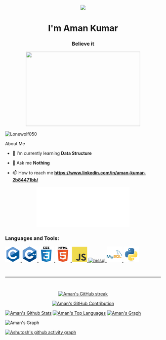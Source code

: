 <p align="center">
<img src="https://readme-typing-svg.herokuapp.com?font=Orbitron&size=40&color=%2379A500&height=67&duration=3500&center=true&lines=%F0%9F%85%B6%F0%9F%86%81%F0%9F%85%B4%F0%9F%85%B4%F0%9F%86%83%F0%9F%85%B8%F0%9F%85%BD%F0%9F%85%B6%F0%9F%86%82">
<h1 align="center"> I'm Aman Kumar</h1>
<h3 align="center">Believe it </h3>
<!--🖼️RICK-->
<p align="center">
<img src="https://c.tenor.com/STXhuZ7MFf0AAAAC/tenor.gif" height="240" width="370">
  <p align="left"> <img src="https://komarev.com/ghpvc/?username=Lonewolf050&label=Profile%20views&color=0e75b6&style=flat" alt="Lonewolf050" /> </p>

   About Me
   
- 🌱 I’m currently learning **Data Structure**

- 💬 Ask me  **Nothing**

- 📫 How to reach me **https://www.linkedin.com/in/aman-kumar-2b84471bb/**

 
<p align="center">
<a href="https://youtu.be/ggG9ySCChYw?si=Ukwioj9iskaiRB4m"><img src="https://raw.githubusercontent.com/Lonewolf050/spotify-github-profile/master/img/example.svg" height="130" width="300"></a>



<h3 align="left">Languages and Tools:</h3>
<p align="left"> <a href="https://www.cprogramming.com/" target="_blank" rel="noreferrer"> <img src="https://raw.githubusercontent.com/devicons/devicon/master/icons/c/c-original.svg" alt="c" width="50" height="50"/> </a> <a href="https://www.w3schools.com/cpp/" target="_blank" rel="noreferrer"> <img src="https://raw.githubusercontent.com/devicons/devicon/master/icons/cplusplus/cplusplus-original.svg" alt="cplusplus" width="50" height="50"/> </a> <a href="https://www.w3schools.com/css/" target="_blank" rel="noreferrer"> <img src="https://raw.githubusercontent.com/devicons/devicon/master/icons/css3/css3-original-wordmark.svg" alt="css3" width="50" height="50"/> </a> <a href="https://www.w3.org/html/" target="_blank" rel="noreferrer"> <img src="https://raw.githubusercontent.com/devicons/devicon/master/icons/html5/html5-original-wordmark.svg" alt="html5" width="50" height="50"/> </a> <a href="https://developer.mozilla.org/en-US/docs/Web/JavaScript" target="_blank" rel="noreferrer"> <img src="https://raw.githubusercontent.com/devicons/devicon/master/icons/javascript/javascript-original.svg" alt="javascript" width="50" height="50"/> </a> <a href="https://www.microsoft.com/en-us/sql-server" target="_blank" rel="noreferrer"> <img src="https://www.svgrepo.com/show/303229/microsoft-sql-server-logo.svg" alt="mssql" width="50" height="50"/> </a> <a href="https://www.mysql.com/" target="_blank" rel="noreferrer"> <img src="https://raw.githubusercontent.com/devicons/devicon/master/icons/mysql/mysql-original-wordmark.svg" alt="mysql" width="50" height="50"/> </a> <a href="https://www.python.org" target="_blank" rel="noreferrer"> <img src="https://raw.githubusercontent.com/devicons/devicon/master/icons/python/python-original.svg" alt="python" width="50" height="50"/> </a> </p>



<br/>
<hr/>
<br/>

<p align="center">
  <a href="https://git.io/streak-stats">
    <img src="https://streak-stats.demolab.com/?user=Lonewolf050&theme=radical&border=7F3FBF&background=0D1117" alt="Aman's GitHub streak"/>
  </a>
</p>



<p align="center">
  <a href="https://github.com/Lonewolf050">
    <img src="http://github-profile-summary-cards.vercel.app/api/cards/profile-details?username=Lonewolf050&theme=radical" alt="Aman's GitHub Contribution"/>
  </a>
</p>

<a> 
    <a href="https://github.com/Lonewolf050"><img alt="Aman's Github Stats" src="https://github-readme-stats.vercel.app/api?username=Lonewolf050&show_icons=true&theme=radical&border_color=7F3FBF&bg_color=0D1117&title_color=F85D7F&icon_color=F8D866" height="192px" width="49.5%"/></a>
  <a href="https://github.com/Lonewolf050/github-readme-stats"><img alt="Aman's Top Languages" src="https://github-readme-stats.vercel.app/api/top-langs/?username=Lonewolf050&layout=compact&theme=react&border_color=7F3FBF&bg_color=0D1117&title_color=F85D7F&icon_color=F8D866" height="192px" width="49.5%"/></a>
   <a href="https://github.com/Lonewolf050/github-readme-activity-graph"><img alt="Aman's Graph" src="https://github-readme-activity-graph.vercel.app/graph?username=Lonewolf050&theme=radical&border_color=7F3FBF&bg_color=0D1117&title_color=F85D7F&icon_color=F8D866" height="192px" width="49.5%"/></a>
  <br/>
</a>


![Aman's Graph](https://github-readme-activity-graph.vercel.app/graph?username=Lonewolf050&custom_title=Aman's%20GitHub%20Activity%20Graph&bg_color=0D1117&color=7F3FBF&line=7F3FBF&point=7F3FBF&area_color=FFFFFF&title_color=FFFFFF&area=true)

[![Ashutosh's github activity graph](https://github-readme-activity-graph.vercel.app/graph?username=Lonewolf050&theme=dracula)](https://github.com/Lonewolf050/github-readme-activity-graph)

